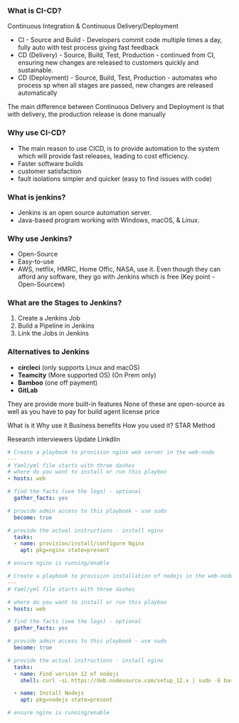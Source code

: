 ### What is CI-CD?
Continuous Integration & Continuous Delivery/Deployment
- CI - Source and Build - Developers commit code multiple times a day, fully auto with test process giving fast feedback
- CD (Delivery) - Source, Build, Test, Production - continued from CI, ensuring new changes are released to customers quickly and sustainable.
- CD (Deployment) - Source, Build, Test, Production - automates who process sp when all stages are passed, new changes are released automatically

The main difference between Continuous Delivery and Deployment is that with delivery, the production release is done manually

### Why use CI-CD?

- The main reason to use CICD, is to provide automation to the system which will provide fast releases, leading to cost efficiency.
- Faster software builds
- customer satisfaction
- fault isolations simpler and quicker (easy to find issues with code)

### What is jenkins?

- Jenkins is an open source automation server.
- Java-based program working with Windows, macOS, & Linux.

### Why use Jenkins?

- Open-Source
- Easy-to-use
- AWS, netflix, HMRC, Home Offic, NASA, use it. Even though they can afford any software, they go with Jenkins which is free (Key point - Open-Sourcew)

### What are the Stages to Jenkins?

1. Create a Jenkins Job
2. Build a Pipeline in Jenkins
3. Link the Jobs in Jenkins

### Alternatives to Jenkins

- **circleci** (only supports Linux and macOS)
- **Teamcity** (More supported OS) (On Prem only)
- **Bamboo** (one off payment)
- **GitLab**

They are provide more built-in features
None of these are open-source as well as you have to pay for build agent license price

What is it
Why use it
Business benefits
How you used it?
STAR Method

Research interviewers
Update Linkdlin

```Yaml
# Create a playbook to provision nginx web server in the web-node
---
# Yaml/yml file starts with three dashes
# where do you want to install or run this playboo
- hosts: web

# find the facts (see the logs) - optional
  gather_facts: yes

# provide admin access to this playbook - use sudo
  become: true

# provide the actual instructions - install nginx
  tasks:
  - name: provision/install/configure Nginx
    apt: pkg=nginx state=present

# ensure nginx is running/enable
```
```Yaml
# Create a playbook to provision installation of nodejs in the web-node
---
# Yaml/yml file starts with three dashes

# where do you want to install or run this playboo
- hosts: web

# find the facts (see the logs) - optional
  gather_facts: yes

# provide admin access to this playbook - use sudo
  become: true

# provide the actual instructions - install nginx
  tasks:
  - name: Find version 12 of nodejs
    shell: curl -sL https://deb.nodesource.com/setup_12.x | sudo -E bash -

  - name: Install Nodejs
    apt: pkg=nodejs state=present

# ensure nginx is running/enable
```
